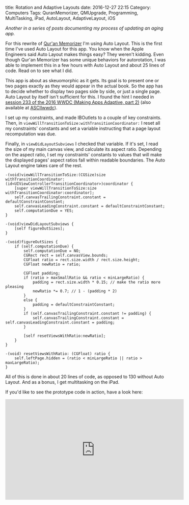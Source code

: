 title: Rotation and Adaptive Layouts
date: 2016-12-27 22:15
Category: Computers
Tags: QuranMemorizer, QMUpgrade, Programming, MultiTasking, iPad, AutoLayout, AdaptiveLayout, iOS

*Another in a series of posts documenting my process of updating an aging app.*

For this rewrite of [Qur'an Memorizer][qm] I'm using Auto Layout. This is the first time I've used Auto Layout for this app. You know when the Apple Engineers said Auto Layout makes things easy? They weren't kidding. Even though Qur'an Memorizer has some unique behaviors for autorotation, I was able to implement this in a few hours with Auto Layout and about 25 lines of code. Read on to see what I did. 

<!-- more -->

This app is about as skeuomorphic as it gets. Its goal is to present one or two pages exactly as they would appear in the actual book. So the app has to decide whether to display two pages side by side, or just a single page. Auto Layout by itself isn't sufficient for this. I found the hint I needed in [session 233 of the 2016 WWDC (Making Apps Adaptive, part 2)][s233] (also available at [ASCIIwwdc][s233a]).

I set up my constraints, and made IBOutlets to a couple of key constraints. Then, in `viewWillTransitionToSize:withTransitionCoordinator:` I reset all my constraints' constants and set a variable instructing that a page layout recomputation was due. 

Finally, in `viewDidLayoutSubviews` I checked that variable. If it's set, I read the size of my main canvas view, and calculate its aspect ratio. Depending on the aspect ratio, I set my constraints' constants to values that will make the displayed pages' aspect ratios fall within readable boundaries. The Auto Layout engine takes care of the rest. 

```objc
-(void)viewWillTransitionToSize:(CGSize)size withTransitionCoordinator:(id<UIViewControllerTransitionCoordinator>)coordinator {
    [super viewWillTransitionToSize:size withTransitionCoordinator:coordinator];
    self.canvasTrailingConstraint.constant = defaultConstraintConstant;
    self.canvasLeadingConstraint.constant = defaultConstraintConstant;
    self.computationDue = YES;
}

-(void)viewDidLayoutSubviews {
    [self figureOutSizes];
}

-(void)figureOutSizes {
    if (self.computationDue) {
        self.computationDue = NO;
        CGRect rect = self.canvasView.bounds;
        CGFloat ratio = rect.size.width / rect.size.height;
        CGFloat newRatio = ratio;
        
        CGFloat padding;
        if (ratio > maxSmallRatio && ratio < minLargeRatio) {
            padding = rect.size.width * 0.15; // make the ratio more pleasing
            newRatio *= 0.7; // 1 - (padding * 2)
        }
        else {
            padding = defaultConstraintConstant;
        }
        if (self.canvasTrailingConstraint.constant != padding) {
            self.canvasTrailingConstraint.constant = self.canvasLeadingConstraint.constant = padding;
        }
        
        [self resetViewsWithRatio:newRatio];
    }
}

-(void) resetViewsWithRatio: (CGFloat) ratio {
    self.leftPage.hidden = (ratio < minLargeRatio || ratio > maxLargeRatio);
}

```

All of this is done in about 20 lines of code, as opposed to 130 without Auto Layout. And as a bonus, I get multitasking on the iPad. 

If you'd like to see the prototype code in action, have a look here: 

<iframe width="560" height="315" src="https://www.youtube.com/embed/uBv2zlbBR4E" frameborder="0" allowfullscreen></iframe>


[qm]: http://quranmemorizer.com/
[s233]: https://developer.apple.com/videos/play/wwdc2016/233/
[s233a]: http://asciiwwdc.com/2016/sessions/233
